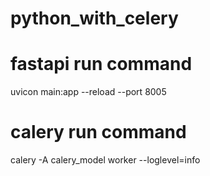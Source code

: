 # python_with_celery

# fastapi run command

uvicon main:app --reload --port 8005

# calery run command

calery -A calery_model worker --loglevel=info